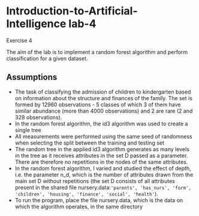 # Introduction-to-Artificial-Intelligence lab-4

Exercise 4

The aim of the lab is to implement a random forest algorithm and perform classification for a given dataset.

## Assumptions

- The task of classifying the admission of children to kindergarten based on information about the structure and finances of the family. The set is formed by 12960 observations - 5 classes of which 3 of them have similar abundance (more than 4000 observations) and 2 are rare (2 and 328 observations).
- In the random forest algorithm, the id3 algorithm was used to create a single tree
- All measurements were performed using the same seed of randomness when selecting the split between the training and testing set
- The random tree in the applied id3 algorithm generates as many levels in the tree as it receives attributes in the set D passed as a parameter. There are therefore no repetitions in the nodes of the same attributes.
- In the random forest algorithm, I varied and studied the effect of depth, i.e. the parameter n_d, which is the number of attributes drawn from the main set D without repetitions (the set D consists of all attributes present in the shared file nursery.data:`'parents', 'has_nurs', 'form', 'children', 'housing', 'finance', 'social', 'health'`).
- To run the program, place the file nursery.data, which is the data on which the algorithm operates, in the same directory
